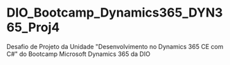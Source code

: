 # DIO_Bootcamp_Dynamics365_DYN365_Proj4
Desafio de Projeto da Unidade "Desenvolvimento no Dynamics 365 CE com C#" do Bootcamp Microsoft Dynamics 365 da DIO 
